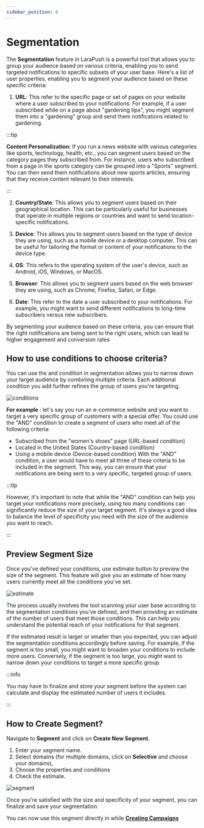 ```yaml
---
sidebar_position: 6
---
```


# Segmentation

The **Segmentation** feature in LaraPush is a powerful tool that allows you to group your audience based on various criteria, enabling you to send targeted notifications to specific subsets of your user base. Here's a list of user properties, enabling you to segment your audience based on these specific criteria:

1. **URL**: This refer to the specific page or set of pages on your website where a user subscribed to your notifications. For example, if a user subscribed while on a page about "gardening tips", you might segment them into a "gardening" group and send them notifications related to gardening.

:::tip

**Content Personalization:** If you run a news website with various categories like sports, technology, health, etc., you can segment users based on the category pages they subscribed from. For instance, users who subscribed from a page in the sports category can be grouped into a "Sports" segment. You can then send them notifications about new sports articles, ensuring that they receive content relevant to their interests.

:::

2. **Country/State**: This allows you to segment users based on their geographical location. This can be particularly useful for businesses that operate in multiple regions or countries and want to send location-specific notifications.

3. **Device**: This allows you to segment users based on the type of device they are using, such as a mobile device or a desktop computer. This can be useful for tailoring the format or content of your notifications to the device type.

4. **OS**: This refers to the operating system of the user's device, such as Android, iOS, Windows, or MacOS.

5. **Browser**: This allows you to segment users based on the web browser they are using, such as Chrome, Firefox, Safari, or Edge.

6. **Date**: This refer to the date a user subscribed to your notifications. For example, you might want to send different notifications to long-time subscribers versus new subscribers.

By segmenting your audience based on these criteria, you can ensure that the right notifications are being sent to the right users, which can lead to higher engagement and conversion rates

## How to use conditions to choose criteria?

You can use the and condition in segmentation allows you to narrow down your target audience by combining multiple criteria. Each additional condition you add further refines the group of users you're targeting.

![conditions](/img/conditions.png)

**For example** : let's say you run an e-commerce website and you want to target a very specific group of customers with a special offer. You could use the "AND" condition to create a segment of users who meet all of the following criteria:

- Subscribed from the "women's shoes" page (URL-based condition)
- Located in the United States (Country-based condition)
- Using a mobile device (Device-based condition)
  With the "AND" condition, a user would have to meet all three of these criteria to be included in the segment. This way, you can ensure that your notifications are being sent to a very specific, targeted group of users.

:::tip

However, it's important to note that while the "AND" condition can help you target your notifications more precisely, using too many conditions can significantly reduce the size of your target segment. It's always a good idea to balance the level of specificity you need with the size of the audience you want to reach.

:::

## Preview Segment Size

Once you've defined your conditions, use estimate button to preview the size of the segment. This feature will give you an estimate of how many users currently meet all the conditions you've set.

![estimate](/img/estimate.png)

The process usually involves the tool scanning your user base according to the segmentation conditions you've defined, and then providing an estimate of the number of users that meet those conditions. This can help you understand the potential reach of your notifications for that segment.

If the estimated result is larger or smaller than you expected, you can adjust the segmentation conditions accordingly before saving. For example, if the segment is too small, you might want to broaden your conditions to include more users. Conversely, if the segment is too large, you might want to narrow down your conditions to target a more specific group.

:::info

You may have to finalize and store your segment before the system can calculate and display the estimated number of users it includes.

:::

## How to Create Segment?

Navigate to **Segment** and click on **Create New Segment**.

1. Enter your segment name.
2. Select domains (for multiple domains, click on **Selective** and choose your domains),
3. Choose the properties and conditions
4. Check the estimate.

![segment](/img/segmenttypes.png)

Once you're satisfied with the size and specificity of your segment, you can finalize and save your segmentation.

You can now use this segment directly in while [**Creating Campaigns**](../getting-started/create-campaign/)
